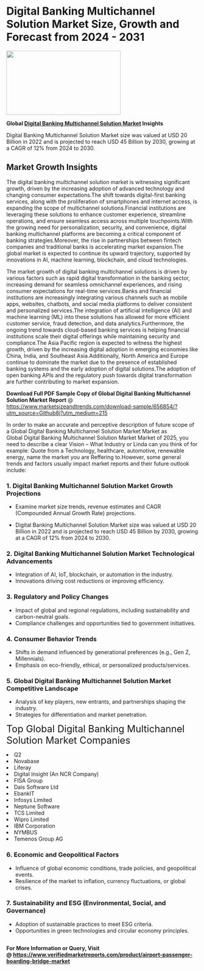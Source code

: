<H1>Digital Banking Multichannel Solution Market Size, Growth and Forecast from 2024 - 2031</H1><img class="aligncenter size-medium wp-image-584254" src="https://thirdeyenews.in/wp-content/uploads/2024/09/Global-Market-Research-300x168.jpeg" alt="" width="300" height="168" /><p><strong>Global&nbsp;<a href="https://www.marketsizeandtrends.com/download-sample/656854/?utm_source=Github8j?utm_medium=215">Digital Banking Multichannel Solution Market</a> Insights</strong></p><p>Digital Banking Multichannel Solution Market size was valued at USD 20 Billion in 2022 and is projected to reach USD 45 Billion by 2030, growing at a CAGR of 12% from 2024 to 2030.</p><p><h2>Market Growth Insights</h2> <p>The digital banking multichannel solution market is witnessing significant growth, driven by the increasing adoption of advanced technology and changing consumer expectations.The shift towards digital-first banking services, along with the proliferation of smartphones and internet access, is expanding the scope of multichannel solutions.Financial institutions are leveraging these solutions to enhance customer experience, streamline operations, and ensure seamless access across multiple touchpoints.With the growing need for personalization, security, and convenience, digital banking multichannel platforms are becoming a critical component of banking strategies.Moreover, the rise in partnerships between fintech companies and traditional banks is accelerating market expansion.The global market is expected to continue its upward trajectory, supported by innovations in AI, machine learning, blockchain, and cloud technologies.</p> <p>The market growth of digital banking multichannel solutions is driven by various factors such as rapid digital transformation in the banking sector, increasing demand for seamless omnichannel experiences, and rising consumer expectations for real-time services.Banks and financial institutions are increasingly integrating various channels such as mobile apps, websites, chatbots, and social media platforms to deliver consistent and personalized services.The integration of artificial intelligence (AI) and machine learning (ML) into these solutions has allowed for more efficient customer service, fraud detection, and data analytics.Furthermore, the ongoing trend towards cloud-based banking services is helping financial institutions scale their digital offerings while maintaining security and compliance.The Asia Pacific region is expected to witness the highest growth, driven by the increasing digital adoption in emerging economies like China, India, and Southeast Asia.Additionally, North America and Europe continue to dominate the market due to the presence of established banking systems and the early adoption of digital solutions.The adoption of open banking APIs and the regulatory push towards digital transformation are further contributing to market expansion.</p> <p><span class=""><strong>Download Full PDF Sample Copy of Global Digital Banking Multichannel Solution Market Report</strong> @ <a href="https://www.marketsizeandtrends.com/download-sample/656854/?utm_source=Github8j?utm_medium=215" target="_blank">https://www.marketsizeandtrends.com/download-sample/656854/?utm_source=Github8j?utm_medium=215</a></span></p><p>In order to make an accurate and perceptive description of future scope of a Global&nbsp;Digital Banking Multichannel Solution Market Market as Global&nbsp;Digital Banking Multichannel Solution Market Market of 2025, you need to describe a clear Vision &ndash; What Industry or Linda can you think of for example: Quote from a Technology, healthcare, automotive, renewable energy, name the market you are Reffering to.However, some general trends and factors usually impact market reports and their future outlook include:</p><h3>1.&nbsp;<strong>Digital Banking Multichannel Solution Market Growth Projections</strong></h3><ul><li>Examine market size trends, revenue estimates and CAGR (Compounded Annual Growth Rate) projections.</li><li><p>Digital Banking Multichannel Solution Market size was valued at USD 20 Billion in 2022 and is projected to reach USD 45 Billion by 2030, growing at a CAGR of 12% from 2024 to 2030.</p></li></ul><h3>2.&nbsp;<strong>Digital Banking Multichannel Solution Market Technological Advancements</strong></h3><ul><li>Integration of AI, IoT, blockchain, or automation in the industry.</li><li>Innovations driving cost reductions or improving efficiency.</li></ul><h3>3.&nbsp;<strong>Regulatory and Policy Changes</strong></h3><ul><li>Impact of global and regional regulations, including sustainability and carbon-neutral goals.</li><li>Compliance challenges and opportunities tied to government initiatives.</li></ul><h3>4.&nbsp;<strong>Consumer Behavior Trends</strong></h3><ul><li>Shifts in demand influenced by generational preferences (e.g., Gen Z, Millennials).</li><li>Emphasis on eco-friendly, ethical, or personalized products/services.</li></ul><h3>5.&nbsp;<strong>Global Digital Banking Multichannel Solution Market Competitive Landscape</strong></h3><ul><li>Analysis of key players, new entrants, and partnerships shaping the industry.</li><li>Strategies for differentiation and market penetration.</li></ul><p data-pm-slice="1 1 []"><span style="color: inherit; font-family: inherit; font-size: 25px;">Top Global Digital Banking Multichannel Solution Market Companies</span></p><div class="" data-test-id=""><p><li>Q2</li><li> Novabase</li><li> Liferay</li><li> Digital Insight (An NCR Company)</li><li> FISA Group</li><li> Dais Software Ltd</li><li> EbankIT</li><li> Infosys Limited</li><li> Neptune Software</li><li> TCS Limited</li><li> Wipro Limited</li><li> IBM Corporation</li><li> NYMBUS</li><li> Temenos Group AG</li></p></div><h3>6.&nbsp;<strong>Economic and Geopolitical Factors</strong></h3><ul><li>Influence of global economic conditions, trade policies, and geopolitical events.</li><li>Resilience of the market to inflation, currency fluctuations, or global crises.</li></ul><h3>7.&nbsp;<strong>Sustainability and ESG (Environmental, Social, and Governance)</strong></h3><ul><li>Adoption of sustainable practices to meet ESG criteria.</li><li>Opportunities in green technologies and circular economy principles.</li></ul><h2><strong style="font-size: 14px;">For More Information or Query, Visit @&nbsp;</strong><a style="background-color: #ffffff; font-size: 14px;" href="https://www.marketsizeandtrends.com/report/digital-banking-multichannel-solution-market/" target="_blank">https://www.verifiedmarketreports.com/product/airport-passenger-boarding-bridge-market</a></h2>